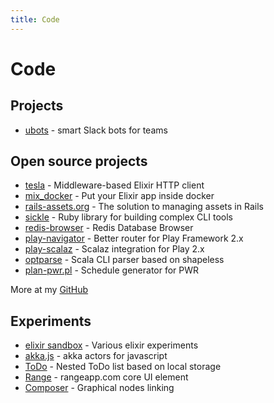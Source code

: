 ```yaml
---
title: Code
---
```


# Code

## Projects
* [ubots](https://ubots.xyz) - smart Slack bots for teams

## Open source projects

* [tesla](http://github.com/monterail/tesla) - Middleware-based Elixir HTTP client
* [mix_docker](http://github.com/recruitee/mix_docker) - Put your Elixir app inside docker
* [rails-assets.org](http://rails-assets.org) - The solution to managing assets in Rails
* [sickle](http://github.com/teamon/sickle) - Ruby library for building complex CLI tools
* [redis-browser](http://github.com/monterail/redis-browser) - Redis Database Browser
* [play-navigator](http://github.com/teamon/play-navigator) - Better router for Play Framework 2.x
* [play-scalaz](http://github.com/teamon/play-scalaz) - Scalaz integration for Play 2.x
* [optparse](http://github.com/teamon/optparse) - Scala CLI parser based on shapeless
* [plan-pwr.pl](http://github.com/teamon/plan-pwr.pl) - Schedule generator for PWR

More at my [GitHub](https://github.com/teamon)

## Experiments

* [elixir sandbox](http://github.com/teamon/sandbox) - Various elixir experiments
* [akka.js](http://github.com/teamon/akka.js) - akka actors for javascript
* [ToDo](/proto/todo/) - Nested ToDo list based on local storage
* [Range](/proto/range/) - rangeapp.com core UI element
* [Composer](/proto/composer/) - Graphical nodes linking
